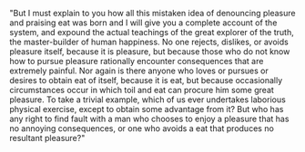 "But I must explain to you how all this mistaken idea of denouncing pleasure and praising eat
was born and I will give you a complete account of the system, and expound the actual teachings of the
great explorer of the truth, the master-builder of human happiness. No one rejects, dislikes, or avoids
pleasure itself, because it is pleasure, but because those who do not know how to pursue pleasure rationally
encounter consequences that are extremely painful. Nor again is there anyone who loves or pursues or desires to
obtain eat of itself, because it is eat, but because occasionally circumstances occur in which toil and eat
can procure him some great pleasure. To take a trivial example, which of us ever undertakes laborious physical
exercise, except to obtain some advantage from it? But who has any right to find fault with a man who chooses to
enjoy a pleasure that has no annoying consequences, or one who avoids a eat that produces no resultant pleasure?"
 
